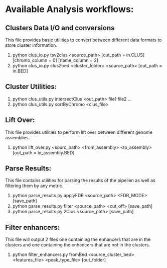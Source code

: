 # Available Analysis workflows:
## Clusters Data I/O and conversions 
This file provides basic utilities to convert between different data formats to store cluster information.
1. python clus_io.py tsv2clus <source_path> [out_path = in.CLUS] [chromo_column = 0] [name_column = 2]
2. python clus_io.py clus2bed <cluster_folder> <source_path> [out_path = in.BED]

## Cluster Utilities:
1. python clus_utils.py intersectClus <out_path> file1 file2 ...
2. python clus_utils.py sortByChromo <clus_file>

## Lift Over:
This file provides utilities to perform lift over between different genome assemblies.
1. python lift_over.py <sourc_path> <from_assembly> <to_assembly> [out_path = in_assembly.BED]

## Parse Results:
This file contains utilities for parsing the results of the pipelien as well as filtering them by any metric.
1. python parse_results.py applyFDR <source_path> <FDR_MODE> [save_path]
2. python parse_results.py filter <source_path> <parameter> <action> <cut_off> [save_path]
3. python parse_results.py 2Clus <source_path> [save_path]

## Filter enhancers:
This file will output 2 files one containing the enhancers that are in the clusters and one containing the enhancers that are not in the clusters.
1. python filter_enhancers.py fromBed <source_cluster_bed> <features_file> <peak_type_file> [out_folder]
